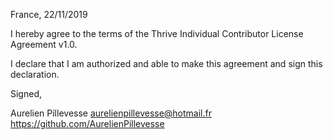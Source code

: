 France, 22/11/2019

I hereby agree to the terms of the Thrive Individual Contributor License
Agreement v1.0.

I declare that I am authorized and able to make this agreement and sign this
declaration.

Signed,

Aurelien Pillevesse aurelienpillevesse@hotmail.fr https://github.com/AurelienPillevesse

